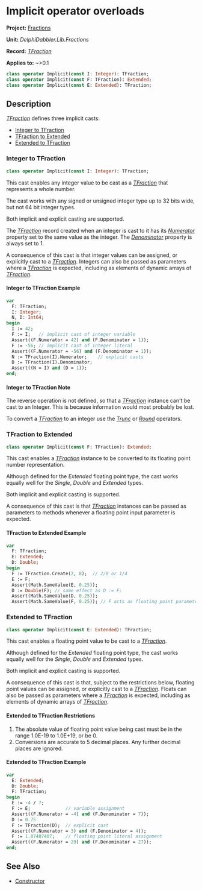 # Implicit operator overloads

**Project:** [Fractions](../API.md)

**Unit:** _DelphiDabbler.Lib.Fractions_

**Record:** [_TFraction_](./TFraction.md)

**Applies to:** ~>0.1

```pascal
class operator Implicit(const I: Integer): TFraction;
class operator Implicit(const F: TFraction): Extended;
class operator Implicit(const E: Extended): TFraction;
```

## Description

[_TFraction_](./TFraction.md) defines three implicit casts:

* [Integer to TFraction](#integer-to-tfraction)
* [TFraction to Extended](#tfraction-to-extended)
* [Extended to TFraction](#extended-to-tfraction)

### Integer to TFraction

```pascal
class operator Implicit(const I: Integer): TFraction;
```

This cast enables any integer value to be cast as a [_TFraction_](./TFraction.md) that represents a whole number.

The cast works with any signed or unsigned integer type up to 32 bits wide, but not 64 bit integer types.

Both implicit and explicit casting are supported.

The [_TFraction_](./TFraction.md) record created when an integer is cast to it has its [_Numerator_](./TFraction-Numerator.md) property set to the same value as the integer. The [_Denominator_](./TFraction-Denominator.md) property is always set to 1.

A consequence of this cast is that integer values can be assigned, or explicitly cast to a [_TFraction_](./TFraction.md). Integers can also be passed as parameters where a [_TFraction_](./TFraction.md) is expected, including as elements of dynamic arrays of [_TFraction_](./TFraction.md).

#### Integer to TFraction Example

```pascal
var
  F: TFraction;
  I: Integer;
  N, D: Int64;
begin
  I := 42;
  F := I;   // implicit cast of integer variable
  Assert((F.Numerator = 42) and (F.Denominator = 1));
  F := -56; // implicit cast of integer literal
  Assert((F.Numerator = -56) and (F.Denominator = 1));
  N := TFraction(I).Numerator;    // explicit casts
  D := TFraction(I).Denominator;
  Assert((N = I) and (D = 1));
end;
```

#### Integer to TFraction Note

The reverse operation is not defined, so that a [_TFraction_](./TFraction.md) instance can't be cast to an Integer. This is because information would most probably be lost.

To convert a [_TFraction_](./TFraction.md) to an integer use the [_Trunc_](./TFraction-Trunc.md) or [_Round_](./TFraction-Round.md) operators.

### TFraction to Extended

```pascal
class operator Implicit(const F: TFraction): Extended;
```

This cast enables a [_TFraction_](./TFraction.md) instance to be converted to its floating point number representation.

Although defined for the _Extended_ floating point type, the cast works equally well for the _Single_, _Double_ and _Extended_ types.

Both implicit and explicit casting is supported.

A consequence of this cast is that [_TFraction_](./TFraction.md) instances can be passed as parameters to methods whenever a floating point input parameter is expected.

#### TFraction to Extended Example

```pascal
var
  F: TFraction;
  E: Extended;
  D: Double;
begin
  F := TFraction.Create(2, 8);  // 2/8 or 1/4
  E := F;
  Assert(Math.SameValue(E, 0.25));
  D := Double(F); // same effect as D := F;
  Assert(Math.SameValue(D, 0.25));
  Assert(Math.SameValue(F, 0.25)); // F acts as floating point parameter
```

### Extended to TFraction

```pascal
class operator Implicit(const E: Extended): TFraction;
```

This cast enables a floating point value to be cast to a [_TFraction_](./TFraction.md).

Although defined for the _Extended_ floating point type, the cast works equally well for the _Single_, _Double_ and _Extended_ types.

Both implicit and explicit casting is supported.

A consequence of this cast is that, subject to the restrictions below, floating point values can be assigned, or explicitly cast to a [_TFraction_](./TFraction.md). Floats can also be passed as parameters where a [_TFraction_](./TFraction.md) is expected, including as elements of dynamic arrays of [_TFraction_](./TFraction.md).

#### Extended to TFraction Restrictions

1. The absolute value of floating point value being cast must be in the range 1.0E-19 to 1.0E+19, or be 0.
2. Conversions are accurate to 5 decimal places. Any further decimal places are ignored.

#### Extended to TFraction Example

```pascal
var
  E: Extended;
  D: Double;
  F: TFraction;
begin
  E := -4 / 7;
  F := E;             // variable assignment
  Assert((F.Numerator = -4) and (F.Denominator = 7));
  D := 0.75
  F := TFraction(D);  // explicit cast
  Assert((F.Numerator = 3) and (F.Denominator = 4));
  F := 1.07407407;    // floating point literal assignment
  Assert((F.Numerator = 29) and (F.Denominator = 27));
end;
```

## See Also

* [Constructor](./TFraction-Create.md)
